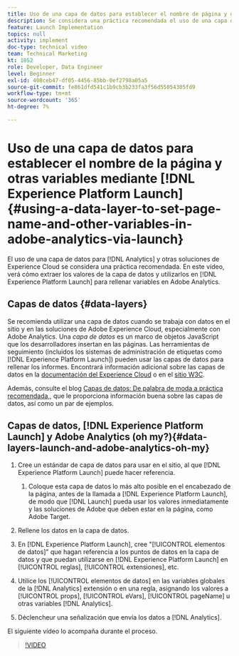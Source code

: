 ```yaml
---
title: Uso de una capa de datos para establecer el nombre de página y otras variables en Adobe Analytics mediante Launch
description: Se considera una práctica recomendada el uso de una capa de datos para Analytics y otras soluciones de Experience Cloud. En este vídeo, verá cómo extraer los valores de la capa de datos y utilizarlos en Launch para rellenar variables en Adobe Analytics.
feature: Launch Implementation
topics: null
activity: implement
doc-type: technical video
team: Technical Marketing
kt: 1852
role: Developer, Data Engineer
level: Beginner
exl-id: 408ceb47-df05-4456-85bb-0ef2798a05a5
source-git-commit: fe861dfd541c1b9cb3b233fa3f56d55054305fd9
workflow-type: tm+mt
source-wordcount: '365'
ht-degree: 7%

---
```


# Uso de una capa de datos para establecer el nombre de la página y otras variables mediante [!DNL Experience Platform Launch] {#using-a-data-layer-to-set-page-name-and-other-variables-in-adobe-analytics-via-launch}

El uso de una capa de datos para [!DNL Analytics] y otras soluciones de Experience Cloud se considera una práctica recomendada. En este vídeo, verá cómo extraer los valores de la capa de datos y utilizarlos en [!DNL Experience Platform Launch] para rellenar variables en Adobe Analytics.

## Capas de datos {#data-layers}

Se recomienda utilizar una capa de datos cuando se trabaja con datos en el sitio y en las soluciones de Adobe Experience Cloud, especialmente con Adobe Analytics. Una _capa de datos_ es un marco de objetos JavaScript que los desarrolladores insertan en las páginas. Las herramientas de seguimiento (incluidos los sistemas de administración de etiquetas como [!DNL Experience Platform Launch]) pueden usar las capas de datos para rellenar los informes. Encontrará información adicional sobre las capas de datos en la [documentación del Experience Cloud](https://experienceleague.adobe.com/docs/analytics/implementation/prepare/data-layer.html?lang=en) o en el [sitio W3C](https://www.w3.org/).

Además, consulte el blog [Capas de datos: De palabra de moda a práctica recomendada,](https://theblog.adobe.com/data-layers-buzzword-best-practice/), que le proporciona información buena sobre las capas de datos, así como un par de ejemplos.

## Capas de datos, [!DNL Experience Platform Launch] y Adobe Analytics (oh my?){#data-layers-launch-and-adobe-analytics-oh-my}

1. Cree un estándar de capa de datos para usar en el sitio, al que [!DNL Experience Platform Launch] puede hacer referencia.

   1. Coloque esta capa de datos lo más alto posible en el encabezado de la página, antes de la llamada a [!DNL Experience Platform Launch], de modo que [!DNL Launch] pueda usar los valores inmediatamente y las soluciones de Adobe que deben estar en la página, como Adobe Target.

1. Rellene los datos en la capa de datos.
1. En [!DNL Experience Platform Launch], cree &quot;[!UICONTROL elementos de datos]&quot; que hagan referencia a los puntos de datos en la capa de datos y que puedan utilizarse en [!DNL Experience Platform Launch] en [!UICONTROL reglas], [!UICONTROL extensiones], etc.
1. Utilice los [!UICONTROL elementos de datos] en las variables globales de la [!DNL Analytics] extensión o en una regla, asignando los valores a [!UICONTROL props], [!UICONTROL eVars], [!UICONTROL pageName] u otras variables [!DNL Analytics].
1. Déclencheur una señalización que envía los datos a [!DNL Analytics].

El siguiente vídeo lo acompaña durante el proceso.

>[!VIDEO](https://video.tv.adobe.com/v/25899/?quality=12)
